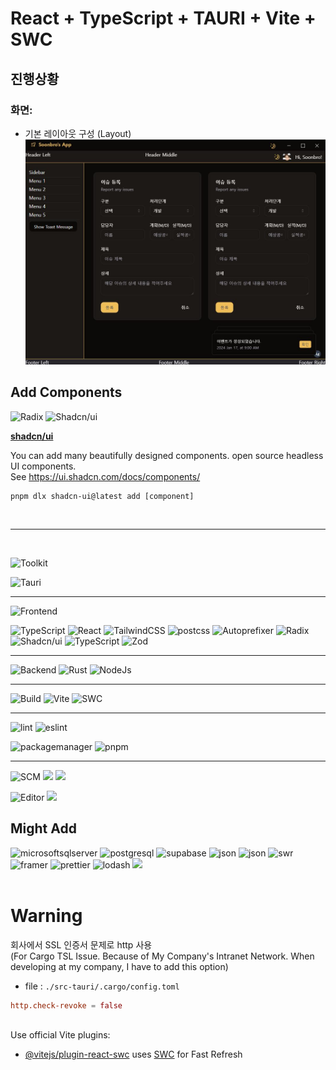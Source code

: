# React + TypeScript + TAURI + Vite + SWC

## 진행상황

### 화면:

- 기본 레이아웃 구성 (Layout)
  ![img](/public/image/SoonApp_v0.0.0.JPG)

## Add Components

<img alt="Radix" src="https://img.shields.io/badge/radix%20ui-161618?style=for-the-badge&logo=radixui&logoColor=white">
<img alt="Shadcn/ui" src="https://img.shields.io/badge/shadcn/ui-000000?style=for-the-badge&logo=shadcnui&logoColor=white">

**[shadcn/ui](https://ui.shadcn.com/)**

You can add many beautifully designed components. open source headless UI components.  
See https://ui.shadcn.com/docs/components/

```shell
pnpm dlx shadcn-ui@latest add [component]
```

<br>

---

<br>

![Toolkit](https://img.shields.io/badge/App%20Dev%20Toolkit-black)

<img alt="Tauri" src="https://img.shields.io/badge/tauri-24C8DB?style=for-the-badge&logo=tauri&logoColor=FFC131">

---

![Frontend](https://img.shields.io/badge/Frontend-black)

<img alt="TypeScript" src="https://img.shields.io/badge/TypeScript-3178C6?style=for-the-badge&logo=TypeScript&logoColor=white">
<img alt="React" src="https://img.shields.io/badge/react-61DAFB?style=for-the-badge&logo=react&logoColor=black">
<img alt="TailwindCSS" src="https://img.shields.io/badge/tailwindcss-06B6D4?style=for-the-badge&logo=tailwindcss&logoColor=white">
<img alt="postcss" src="https://img.shields.io/badge/postcss-DD3A0A?style=for-the-badge&logo=postcss&logoColor=white">
<img alt="Autoprefixer" src="https://img.shields.io/badge/autoprefixer-DD3735?style=for-the-badge&logo=autoprefixer&logoColor=white">

<img alt="Radix" src="https://img.shields.io/badge/radix%20ui-161618?style=for-the-badge&logo=radixui&logoColor=white">
<img alt="Shadcn/ui" src="https://img.shields.io/badge/shadcn/ui-000000?style=for-the-badge&logo=shadcnui&logoColor=white">

<img alt="TypeScript" src="https://img.shields.io/badge/react%20hook%20form-EC5990?style=for-the-badge&logo=reacthookform&logoColor=black">
<img alt="Zod" src="https://img.shields.io/badge/Zod-3E67B1?style=for-the-badge&logo=Zod&logoColor=white">

---

![Backend](https://img.shields.io/badge/Backend-black)
<img alt="Rust" src="https://img.shields.io/badge/rust-000000?style=for-the-badge&logo=rust">
<img alt="NodeJs" src="https://img.shields.io/badge/node.js-339933?style=for-the-badge&logo=nodedotjs&logoColor=white">

---

![Build](https://img.shields.io/badge/Build-black)
<img alt="Vite" src="https://img.shields.io/badge/Vite-646CFF?style=for-the-badge&logo=Vite&logoColor=FFDD35">
<img alt="SWC" src="https://img.shields.io/badge/SWC-000000?style=for-the-badge&logo=SWC&logoColor=white">

---

![lint](https://img.shields.io/badge/Lint-black)
<img alt="eslint" src="https://img.shields.io/badge/eslint-4B32C3?style=for-the-badge&logo=eslint&logoColor=white">

![packagemanager](https://img.shields.io/badge/Package%20Manager-black)
<img alt="pnpm" src="https://img.shields.io/badge/pnpm-000000?style=for-the-badge&logo=pnpm">

---

![SCM](https://img.shields.io/badge/SCM-black)
<img src="https://img.shields.io/badge/git-181717?style=for-the-badge&logo=git">
<img src="https://img.shields.io/badge/github-181717?style=for-the-badge&logo=github">

![Editor](https://img.shields.io/badge/Editor-black)
<img src="https://img.shields.io/badge/VSCode-007ACC?style=for-the-badge&logo=visualstudiocode">

## Might Add

<img alt="microsoftsqlserver" src="https://img.shields.io/badge/MSSQL-CC2927?style=for-the-badge&logo=microsoftsqlserver&logoColor=white">
<img alt="postgresql" src="https://img.shields.io/badge/postgresql-4169E1?style=for-the-badge&logo=postgresql&logoColor=white">
<img alt="supabase" src="https://img.shields.io/badge/supabase-3FCF8E?style=for-the-badge&logo=supabase&logoColor=white">
<img alt="json" src="https://img.shields.io/badge/json-000000?style=for-the-badge&logo=json&logoColor=white">
<img alt="json" src="https://img.shields.io/badge/reactquery-FF4154?style=for-the-badge&logo=reactquery&logoColor=white">
<img alt="swr" src="https://img.shields.io/badge/swr-000000?style=for-the-badge&logo=swr&logoColor=white">
<img alt="framer" src="https://img.shields.io/badge/framer-0055FF?style=for-the-badge&logo=framer&logoColor=black">
<img alt="prettier" src="https://img.shields.io/badge/prettier-F7B93E?style=for-the-badge&logo=prettier&logoColor=white">
<img alt="lodash" src="https://img.shields.io/badge/lodash-3492FF?style=for-the-badge&logo=lodash&logoColor=white">
<img src="https://img.shields.io/badge/shields.io-000000?style=for-the-badge&logo=shieldsdotio">

<br>
<br>

# Warning

회사에서 SSL 인증서 문제로 http 사용  
(For Cargo TSL Issue. Because of My Company's Intranet Network. When developing at my company, I have to add this option)

- file : `./src-tauri/.cargo/config.toml`

```toml
http.check-revoke = false
```

<br>
Use official Vite plugins:

- [@vitejs/plugin-react-swc](https://github.com/vitejs/vite-plugin-react-swc) uses [SWC](https://swc.rs/) for Fast Refresh
